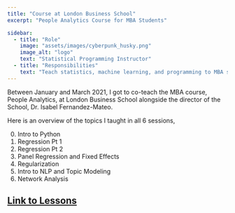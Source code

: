 ```yaml
---
title: "Course at London Business School"
excerpt: "People Analytics Course for MBA Students"

sidebar:
  - title: "Role"
    image: "assets/images/cyberpunk_husky.png"
    image_alt: "logo"
    text: "Statistical Programming Instructor"
  - title: "Responsibilities"
    text: "Teach statistics, machine learning, and programming to MBA students"
---
```


Between January and March 2021, I got to co-teach the MBA course, People Analytics, at London 
Business School alongside the director of the School, Dr. Isabel Fernandez-Mateo.

Here is an overview of the topics I taught in all 6 sessions,

0. Intro to Python
1. Regression Pt 1
2. Regression Pt 2 
3. Panel Regression and Fixed Effects
4. Regularization 
5. Intro to NLP and Topic Modeling
6. Network Analysis

## [Link to Lessons](https://ramonpzg.github.io/people-analytics/)